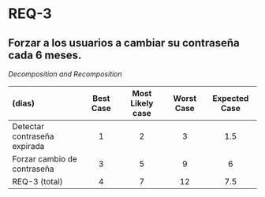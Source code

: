 # REQ-3
## Forzar a los usuarios a cambiar su contraseña cada 6 meses.

<i>Decomposition and Recomposition</i>

| (dias)                         | Best Case |  Most Likely case |  Worst Case |  Expected Case | 
| :---                          |    :----:   |     :----:   |     :----:   |     :----:   | 
| Detectar contraseña expirada  | 1           |  2       |  3       |  1.5      | 
| Forzar cambio de contraseña  | 3            |  5     |  9      |  6       | 
| REQ-3 (total)                 | 4            |  7     |  12      |  7.5       | 
